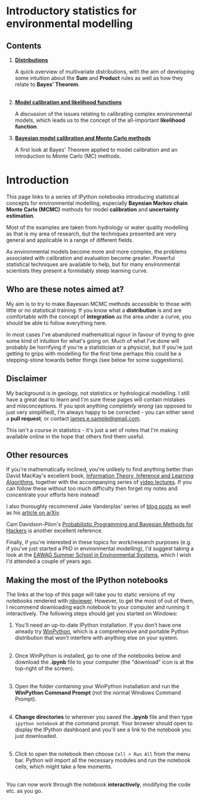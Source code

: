 # Introductory statistics for environmental modelling

## Contents

1. **[Distributions](http://nbviewer.ipython.org/github/JamesSample/enviro_mod_notes/blob/master/notebooks/01_Distributions.ipynb)**

    A quick overview of multivariate distributions, with the aim of developing some intuition about the **Sum** and **Product** rules as well as how they relate to **Bayes' Theorem**.<br><br>
    
2. **[Model calibration and likelihood functions](http://nbviewer.ipython.org/github/JamesSample/enviro_mod_notes/blob/master/notebooks/02_Calibration_Likelihood.ipynb)**

    A discussion of the issues relating to calibrating complex environmental models, which leads us to the concept of the all-important **likelihood function**.

3. **[Bayesian model calibration and Monte Carlo methods](http://nbviewer.ipython.org/github/JamesSample/enviro_mod_notes/blob/master/notebooks/03_Monte_Carlo.ipynb)**

    A first look at Bayes' Theorem applied to model calibration and an introduction to Monte Carlo (MC) methods.

# Introduction

This page links to a series of IPython notebooks introducing statistical concepts for environmental modelling, especially **Bayesian Markov chain Monte Carlo (MCMC)** methods for model **calibration** and **uncertainty estimation**.

Most of the examples are taken from hydrology or water quality modelling as that is my area of research, but the techniques presented are very general and applicable in a range of different fields.

As environmental models become more and more complex, the problems associated with calibration and evaluation become greater. Powerful statistical techniques are available to help, but for many environmental scientists they present a formidably steep learning curve. 

## Who are these notes aimed at?

My aim is to try to make Bayesian MCMC methods accessible to those with little or no statistical training. If you know what a **distribution** is and are comfortable with the concept of **integration** as the area under a curve, you should be able to follow everything here. 

In most cases I've abandoned mathematical rigour in favour of trying to give some kind of intuition for what's going on. Much of what I've done will probably be horrifying if you're a statistician or a physicist, but if you're just getting to grips with modelling for the first time perhaps this could be a stepping-stone towards better things (see below for some suggestions).

## Disclaimer

My background is in geology, not statistics or hydrological modelling. I still have a great deal to learn and I'm sure these pages will contain mistakes and misconceptions. If you spot anything *completely wrong* (as opposed to just very simplified), I'm always happy to be corrected - you can either send a **pull request**, or contact <james.e.sample@gmail.com>.

This isn't a course in statistics - it's just a set of notes that I'm making available online in the hope that others find them useful.

## Other resources

If you're mathematically inclined, you're unlikely to find anything better than David MacKay's excellent book, [Information Theory, Inference and Learning Algorithms](http://www.inference.phy.cam.ac.uk/itila/book.html), together with the accompanying series of [video lectures](http://www.inference.phy.cam.ac.uk/itprnn/Videos.shtml). If you can follow these without too much difficulty then forget my notes and concentrate your efforts here instead!

I also thoroughly recommend Jake Vanderplas' series of [blog posts](http://jakevdp.github.io/blog/2014/03/11/frequentism-and-bayesianism-a-practical-intro/) as well as his [article on arXiv](http://arxiv.org/abs/1411.5018). 

Cam Davidson-Pilon's [Probabilistic Programming and Bayesian Methods for Hackers](https://camdavidsonpilon.github.io/Probabilistic-Programming-and-Bayesian-Methods-for-Hackers/) is another excellent reference.

Finally, if you're interested in these topics for work/research purposes (e.g. if you've just started a PhD in environmental modelling), I'd suggest taking a look at the [EAWAG Summer School in Environmental Systems](http://www.eawag.ch/forschung/siam/lehre/summerschool/index_EN), which I wish I'd attended a couple of years ago.

## Making the most of the IPython notebooks

The links at the top of this page will take you to static versions of my notebooks rendered with [nbviewer](http://nbviewer.ipython.org/). However, to get the most of out of them, I recommend downloading each notebook to your computer and running it interactively. The following steps should get you started on Windows:

1. You'll need an up-to-date IPython installation. If you don't have one already try [WinPython](http://winpython.sourceforge.net/), which is a comprehensive and portable Python distribution that won't interfere with anything else on your system.<br><br> 

2. Once WinPython is installed, go to one of the notebooks below and download the **.ipynb** file to your computer (the "download" icon is at the top-right of the screen).<br><br>

3. Open the folder containing your WinPython installation and run the **WinPython Command Prompt** (not the normal Windows Command Prompt).<br><br>

4. **Change directories** to wherever you saved the **.ipynb** file and then type `ipython notebook` at the command prompt. Your browser should open to display the IPython dashboard and you'll see a link to the notebook you just downloaded.<br><br>

5. Click to open the notebook then choose `Cell > Run All` from the menu bar. Python will import all the necessary modules and run the notebook cells, which might take a few moments.<br><br>

You can now work through the notebook **interactively**, modifying the code etc. as you go.
